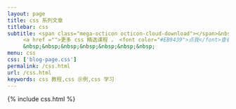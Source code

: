 ```yaml
---
layout: page
title: css 系列文章
titlebar: css
subtitle: <span class="mega-octicon octicon-cloud-download"></span>&nbsp;&nbsp;
     <a href ="">更多 css 精选课程 ， <font color="#EB9439">点我</font>查看！</a><br/>
     &nbsp;&nbsp;&nbsp;&nbsp;&nbsp;&nbsp;&nbsp;
menu: css
css: ['blog-page.css']
permalink: /css.html
url: /css.html
keywords: css 教程,css 示例,css 学习
---
```


{% include css.html %}